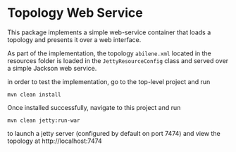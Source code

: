 # Topology Web Service

This package implements a simple web-service container that loads a topology and presents it over a web interface.

As part of the implementation, the topology `abilene.xml` located in the resources folder is loaded in the `JettyResourceConfig` class and served over a simple Jackson web service.

in order to test the implementation, go to the top-level project and run
```
mvn clean install
```

Once installed successfully, navigate to this project and run
```
mvn clean jetty:run-war
```
to launch a jetty server (configured by default on port 7474) and view the topology at http://localhost:7474
